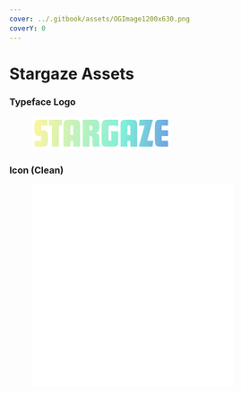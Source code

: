 ```yaml
---
cover: ../.gitbook/assets/OGImage1200x630.png
coverY: 0
---
```


# Stargaze Assets

### Typeface Logo

<figure><img src="../.gitbook/assets/stargaze_logo.svg" alt=""><figcaption></figcaption></figure>

### Icon (Clean)

<figure><img src="../.gitbook/assets/stargaze_icon.svg" alt=""><figcaption></figcaption></figure>

